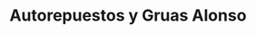---
title: "Autorepuestos y Gruas Alonso"
url: /comayagua/autorepuestos-y-gruas-alonso/
shop: Autoteile
---